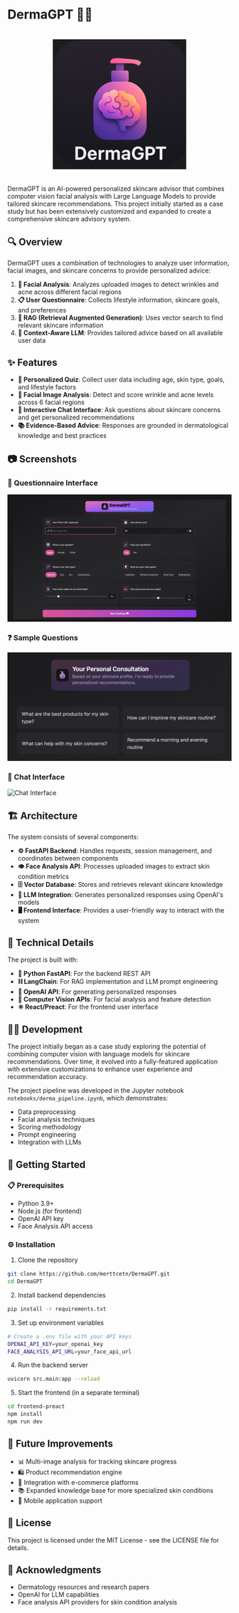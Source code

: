 # **DermaGPT 🧠🧴**

# <p align="center"><img src="favicon2.png" width="300" alt="DermaGPT Logo"></p>

DermaGPT is an AI-powered personalized skincare advisor that combines computer vision facial analysis with Large Language Models to provide tailored skincare recommendations. This project initially started as a case study but has been extensively customized and expanded to create a comprehensive skincare advisory system.

## 🔍 **Overview**

DermaGPT uses a combination of technologies to analyze user information, facial images, and skincare concerns to provide personalized advice:

1. **🔬 Facial Analysis**: Analyzes uploaded images to detect wrinkles and acne across different facial regions
2. **📋 User Questionnaire**: Collects lifestyle information, skincare goals, and preferences
3. **🔎 RAG (Retrieval Augmented Generation)**: Uses vector search to find relevant skincare information
4. **🧠 Context-Aware LLM**: Provides tailored advice based on all available user data

## ✨ **Features**

-   **👤 Personalized Quiz**: Collect user data including age, skin type, goals, and lifestyle factors
-   **📸 Facial Image Analysis**: Detect and score wrinkle and acne levels across 6 facial regions
-   **💬 Interactive Chat Interface**: Ask questions about skincare concerns and get personalized recommendations
-   **📚 Evidence-Based Advice**: Responses are grounded in dermatological knowledge and best practices

## 📷 **Screenshots**

### 📝 Questionnaire Interface

![Quiz Interface](screenshots/quiz.png)

### ❓ Sample Questions

![Sample Questions](screenshots/sample_questions.png)

### 💭 Chat Interface

![Chat Interface](screenshots/chat.png)

## 🏗️ **Architecture**

The system consists of several components:

-   **⚙️ FastAPI Backend**: Handles requests, session management, and coordinates between components
-   **👁️ Face Analysis API**: Processes uploaded images to extract skin condition metrics
-   **🗄️ Vector Database**: Stores and retrieves relevant skincare knowledge
-   **🤖 LLM Integration**: Generates personalized responses using OpenAI's models
-   **🖥️ Frontend Interface**: Provides a user-friendly way to interact with the system

## 🔧 **Technical Details**

The project is built with:

-   **🐍 Python FastAPI**: For the backend REST API
-   **⛓️ LangChain**: For RAG implementation and LLM prompt engineering
-   **🔮 OpenAI API**: For generating personalized responses
-   **👀 Computer Vision APIs**: For facial analysis and feature detection
-   **⚛️ React/Preact**: For the frontend user interface

## 👨‍💻 **Development**

The project initially began as a case study exploring the potential of combining computer vision with language models for skincare recommendations. Over time, it evolved into a fully-featured application with extensive customizations to enhance user experience and recommendation accuracy.

The project pipeline was developed in the Jupyter notebook `notebooks/derma_pipeline.ipynb`, which demonstrates:

-   Data preprocessing
-   Facial analysis techniques
-   Scoring methodology
-   Prompt engineering
-   Integration with LLMs

## 🚀 **Getting Started**

### 📋 **Prerequisites**

-   Python 3.9+
-   Node.js (for frontend)
-   OpenAI API key
-   Face Analysis API access

### ⚙️ **Installation**

1. Clone the repository

```bash
git clone https://github.com/merttcetn/DermaGPT.git
cd DermaGPT
```

2. Install backend dependencies

```bash
pip install -r requirements.txt
```

3. Set up environment variables

```bash
# Create a .env file with your API keys
OPENAI_API_KEY=your_openai_key
FACE_ANALYSIS_API_URL=your_face_api_url
```

4. Run the backend server

```bash
uvicorn src.main:app --reload
```

5. Start the frontend (in a separate terminal)

```bash
cd frontend-preact
npm install
npm run dev
```

## 🔮 **Future Improvements**

-   📊 Multi-image analysis for tracking skincare progress
-   🛍️ Product recommendation engine
-   🔄 Integration with e-commerce platforms
-   📚 Expanded knowledge base for more specialized skin conditions
-   📱 Mobile application support

## 📜 **License**

This project is licensed under the MIT License - see the LICENSE file for details.

## 🙏 **Acknowledgments**

-   Dermatology resources and research papers
-   OpenAI for LLM capabilities
-   Face analysis API providers for skin condition analysis
